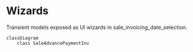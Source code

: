 # Wizards

Transient models exposed as UI wizards in sale_invoicing_date_selection.

```mermaid
classDiagram
    class SaleAdvancePaymentInv
```
